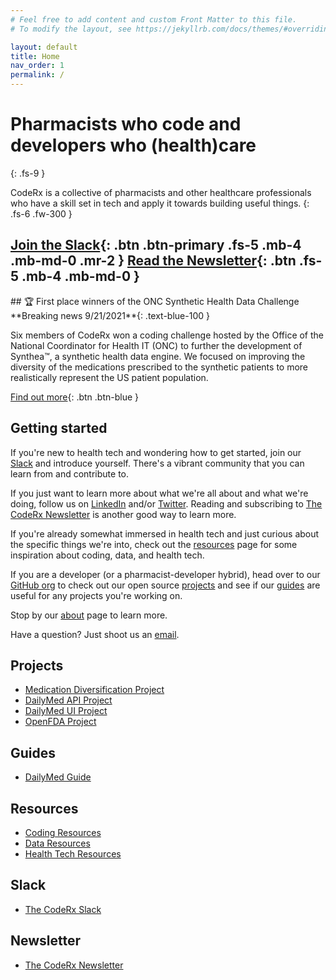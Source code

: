 ```yaml
---
# Feel free to add content and custom Front Matter to this file.
# To modify the layout, see https://jekyllrb.com/docs/themes/#overriding-theme-defaults

layout: default
title: Home
nav_order: 1
permalink: /
---
```


# Pharmacists who code and developers who (health)care
{: .fs-9 }

CodeRx is a collective of pharmacists and other healthcare professionals who have a skill set in tech and apply it towards building useful things.
{: .fs-6 .fw-300 }

[Join the Slack](https://join.slack.com/t/coderx/shared_invite/zt-5b8e9kr4-PsKAVe4crGmECQyyxDIJgQ){: .btn .btn-primary .fs-5 .mb-4 .mb-md-0 .mr-2 } [Read the Newsletter](https://coderxio.substack.com/){: .btn .fs-5 .mb-4 .mb-md-0 }
---

<div class="px-5 py-5 mt-5 bg-grey-lt-000">
## 🏆 First place winners of the ONC Synthetic Health Data Challenge
**Breaking news 9/21/2021**{: .text-blue-100 }

Six members of CodeRx won a coding challenge hosted by the Office of the National Coordinator for Health IT (ONC) to further the development of Synthea™, a synthetic health data engine. We focused on improving the diversity of the medications prescribed to the synthetic patients to more realistically represent the US patient population.

[Find out more](/projects/medication-diversification){: .btn .btn-blue }
</div>

## Getting started
If you're new to health tech and wondering how to get started, join our [Slack](https://join.slack.com/t/coderx/shared_invite/zt-5b8e9kr4-PsKAVe4crGmECQyyxDIJgQ) and introduce yourself. There's a vibrant community that you can learn from and contribute to.

If you just want to learn more about what we're all about and what we're doing, follow us on [LinkedIn](http://linkedin.com/company/coderx) and/or [Twitter](http://twitter.com/coderx_io). Reading and subscribing to [The CodeRx Newsletter](https://coderxio.substack.com/) is another good way to learn more.

If you're already somewhat immersed in health tech and just curious about the specific things we're into, check out the [resources](/resources) page for some inspiration about coding, data, and health tech.

If you are a developer (or a pharmacist-developer hybrid), head over to our [GitHub org](https://github.com/coderxio) to check out our open source [projects](/projects) and see if our [guides](/guides) are useful for any projects you're working on.

Stop by our [about](/about) page to learn more.

Have a question?  Just shoot us an [email](mailto:hello@coderx.io).

## Projects
* [Medication Diversification Project](/projects/medication-diversification)
* [DailyMed API Project](/projects/dailymed-api)
* [DailyMed UI Project](/projects/dailymed-ui)
* [OpenFDA Project](/projects/openfda)

## Guides
* [DailyMed Guide](/guides/dailymed)

## Resources
* [Coding Resources](/resources/coding)
* [Data Resources](/resources/data)
* [Health Tech Resources](/resources/health-tech)

## Slack
* [The CodeRx Slack](https://join.slack.com/t/coderx/shared_invite/zt-5b8e9kr4-PsKAVe4crGmECQyyxDIJgQ)

## Newsletter
* [The CodeRx Newsletter](https://coderxio.substack.com/)
